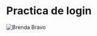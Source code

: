 # Practica de login
![Brenda Bravo](https://user-images.githubusercontent.com/95329519/149193223-d6d6a656-7b3f-4b14-bc4c-248621b9c297.png)
